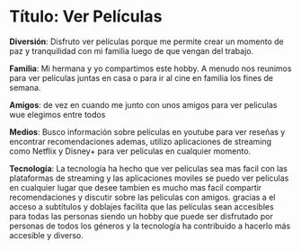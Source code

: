 # Título: Ver Películas

**Diversión**: Disfruto ver películas porque me permite crear un momento de paz y tranquilidad con mi familia luego de que vengan del trabajo.

**Familia**: Mi hermana y yo compartimos este hobby. A menudo nos reunimos para ver películas juntas en casa o para ir al cine en familia los fines de semana.

**Amigos**: de vez en cuando me junto con unos amigos para ver peliculas wue elegimos entre todos 

**Medios**: Busco información sobre películas en youtube para ver reseñas y encontrar recomendaciones ademas, utilizo aplicaciones de streaming como Netflix y Disney+ para ver peliculas en cualquier momento.

**Tecnología**: La tecnología ha hecho que ver películas sea mas facil con las plataformas de streaming y las aplicaciones moviles se puedo ver peliculas en cualquier lugar que desee tambien es mucho mas facil compartir recomendaciones y discutir sobre las peliculas con amigos. gracias a el acceso a subtítulos y doblajes facilita que las películas sean accesibles para todas las personas siendo un hobby que puede ser disfrutado por personas de todos los géneros y la tecnología ha contribuido a hacerlo más accesible y diverso.
